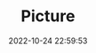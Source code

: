 ---
weight: 1
images:
- /images/edited/10.jpeg
title: Picture
date: 2022-10-24 22:59:53
tags: [luminar neo,work]
---